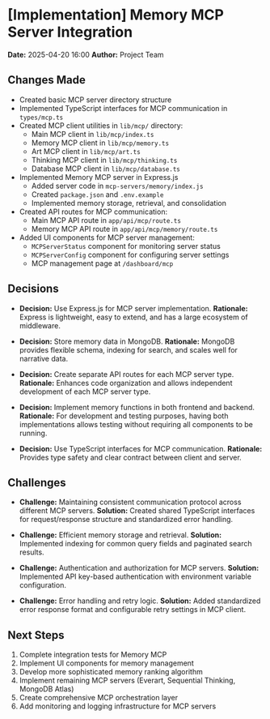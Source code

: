 # [Implementation] Memory MCP Server Integration

**Date:** 2025-04-20 16:00
**Author:** Project Team

## Changes Made
- Created basic MCP server directory structure
- Implemented TypeScript interfaces for MCP communication in `types/mcp.ts`
- Created MCP client utilities in `lib/mcp/` directory:
  - Main MCP client in `lib/mcp/index.ts`
  - Memory MCP client in `lib/mcp/memory.ts`
  - Art MCP client in `lib/mcp/art.ts`
  - Thinking MCP client in `lib/mcp/thinking.ts`
  - Database MCP client in `lib/mcp/database.ts`
- Implemented Memory MCP server in Express.js
  - Added server code in `mcp-servers/memory/index.js`
  - Created `package.json` and `.env.example`
  - Implemented memory storage, retrieval, and consolidation
- Created API routes for MCP communication:
  - Main MCP API route in `app/api/mcp/route.ts`
  - Memory MCP API route in `app/api/mcp/memory/route.ts`
- Added UI components for MCP server management:
  - `MCPServerStatus` component for monitoring server status
  - `MCPServerConfig` component for configuring server settings
  - MCP management page at `/dashboard/mcp`

## Decisions
- **Decision:** Use Express.js for MCP server implementation.
  **Rationale:** Express is lightweight, easy to extend, and has a large ecosystem of middleware.

- **Decision:** Store memory data in MongoDB.
  **Rationale:** MongoDB provides flexible schema, indexing for search, and scales well for narrative data.

- **Decision:** Create separate API routes for each MCP server type.
  **Rationale:** Enhances code organization and allows independent development of each MCP server type.

- **Decision:** Implement memory functions in both frontend and backend.
  **Rationale:** For development and testing purposes, having both implementations allows testing without requiring all components to be running.

- **Decision:** Use TypeScript interfaces for MCP communication.
  **Rationale:** Provides type safety and clear contract between client and server.

## Challenges
- **Challenge:** Maintaining consistent communication protocol across different MCP servers.
  **Solution:** Created shared TypeScript interfaces for request/response structure and standardized error handling.

- **Challenge:** Efficient memory storage and retrieval.
  **Solution:** Implemented indexing for common query fields and paginated search results.

- **Challenge:** Authentication and authorization for MCP servers.
  **Solution:** Implemented API key-based authentication with environment variable configuration.

- **Challenge:** Error handling and retry logic.
  **Solution:** Added standardized error response format and configurable retry settings in MCP client.

## Next Steps
1. Complete integration tests for Memory MCP
2. Implement UI components for memory management
3. Develop more sophisticated memory ranking algorithm
4. Implement remaining MCP servers (Everart, Sequential Thinking, MongoDB Atlas)
5. Create comprehensive MCP orchestration layer
6. Add monitoring and logging infrastructure for MCP servers
